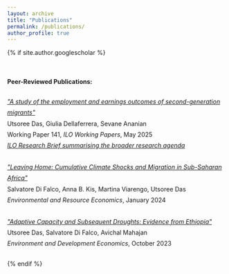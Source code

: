 ```yaml
---
layout: archive
title: "Publications"
permalink: /publications/
author_profile: true
---
```


{% if site.author.googlescholar %}
<div class="wordwrap" style="margin-top: 50px; margin-bottom: 25px;">
  <strong>Peer-Reviewed Publications:</strong>
</div>

<ul style="line-height: 1.8; list-style-type: none; padding-left: 0;">

  <li style="margin-bottom: 25px;">
    <em><a href="https://www.ilo.org/publications/study-employment-and-earnings-outcomes-second-generation-migrants">
      "A study of the employment and earnings outcomes of second-generation migrants"
    </a> </em> <br>
    Utsoree Das, Giulia Dellaferrera, Sevane Ananian<br>
    Working Paper 141, <em>ILO Working Papers</em>, May 2025
    <br style="margin-top: 10px;"> <em><a href="https://www.ilo.org/sites/default/files/2025-05/Research%20Brief.Horizontal%20inequalities%20in%20the%20labour%20market.pdf"> ILO Research Brief summarising the broader research agenda  </a> </em>
  </li>

  <li style="margin-bottom: 25px;">
     <em><a href="https://link.springer.com/article/10.1007/s10640-023-00826-x">
      "Leaving Home: Cumulative Climate Shocks and Migration in Sub-Saharan Africa"
    </a> </em> <br>
    Salvatore Di Falco, Anna B. Kis, Martina Viarengo, Utsoree Das<br>
    <em>Environmental and Resource Economics</em>, January 2024
  </li>

  <li style="margin-bottom: 25px;">
    <em><a href="https://cambridge.org/core/journals/environment-and-development-economics/article/adaptive-capacity-and-subsequent-droughts-evidence-from-ethiopia/8ABEA50847AD651EF0C356CE1A392EC3">
      "Adaptive Capacity and Subsequent Droughts: Evidence from Ethiopia"
     </a> </em> <br>
     Utsoree Das, Salvatore Di Falco, Avichal Mahajan<br>
    <em>Environment and Development Economics</em>, October 2023
  </li>

</ul>




<!-- <p>You can also find my articles on my <a href="{{site.author.googlescholar}}">Google Scholar</a> profile.</p> -->
{% endif %}

<!-- Uncomment the following lines if you want to include posts tagged as publications -->
<!--
{% include base_path %}

{% for post in site.publications reversed %}
  {% include archive-single.html %}
{% endfor %}
-->
